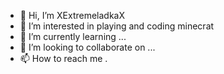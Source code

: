 - 👋 Hi, I’m XExtremeladkaX
- 👀 I’m interested in playing and coding minecrat
- 🌱 I’m currently learning ...
- 💞️ I’m looking to collaborate on ...
- 📫 How to reach me .
<!---
XExtremeladkaX/XExtremeladkaX is a ✨ special ✨ repository because its `README.md` (this file) appears on your GitHub profile.
You can click the Preview link to take a look at your changes.
--->

